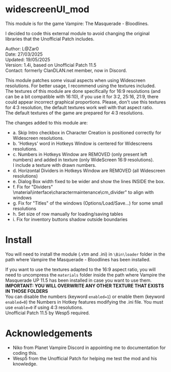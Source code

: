 # widescreenUI_mod

This module is for the game Vampire: The Masquerade - Bloodlines.

I decided to code this external module to avoid changing the original libraries that the Unofficial Patch includes.
 
Author: L@Zar0\
Date: 27/03/2025\
Updated: 19/05/2025\
Version: 1.4i, based on Unofficial Patch 11.5\
Contact: formerly ClanDLAN.net member, now in Discord.

This module patches some visual aspects when using Widescreen resolutions. For better usage, I recommend using the textures included.\
The textures of this module are done specifically for 16:9 resolutions (and can be a bit compatible with 16:10), if you use it for 3:2, 25:16, 21:9, there could appear incorrect graphical proportions. Please, don't use this textures for 4:3 resolution, the default textures work well with that aspect ratio.\
The default textures of the game are prepared for 4:3 resolutions.

 The changes added to this module are:
* a.  Skip Intro checkbox in Character Creation is positioned correctly for Widescreen resolutions.
* b.	'Hotkeys' word in Hotkeys Window is centered for Widescreens resolutions.
* c.  Numbers in Hotkeys Window are REMOVED (only present left numbers) and added in texture (only WideScreen 16:9 resolutions).\
      I include a texture with drawn numbers.
* d.  Horizontal Dividers in Hotkeys Window are REMOVED (all Widescreen resolutions)
* e.  Dialog Box width fixed to be wider and show the lines INSIDE the box.
* f.  Fix for "Dividers" \material\interface\charactermaintenance\cm_divider" to align with windows
* g.  Fix for "Titles" of the windows (Options/Load/Save...) for some small resolutions
* h.  Set size of row manually for loading/saving tables
* i.  Fix for inventory buttons shadow outside boundaries

# Install

You will need to install the module (.vtm and .ini) in `\Bin\loader` folder in the path where Vampire the Masquerade - Bloodlines has been installed.

If you want to use the textures adapted to the 16:9 aspect ratio, you will need to uncompress the `materials` folder inside the path where Vampire the Masquerade UP 11.5 has been installed in case you want to use them.\
**IMPORTANT: YOU WILL OVERWRITE ANY OTHER TEXTURE THAT EXISTS IN THOSE FOLDERS**\
You can disable the numbers (keyword `enabled=1`) or enable them (keyword `enabled=0`) the Numbers in Hotkey features modifying the .ini file. You must use `enable=0` if using 4:3 resolutions.\
Unofficial Patch 11.5 by Wesp5 required.

# Acknowledgements
+ Niko from Planet Vampire Discord in appointing me to documentation for coding this.
+ Wesp5 from the Unofficial Patch for helping me test the mod and his knowledge.
